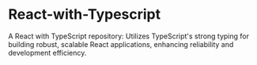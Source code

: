 # React-with-Typescript
A React with TypeScript repository: Utilizes TypeScript's strong typing for building robust, scalable React applications, enhancing reliability and development efficiency.

